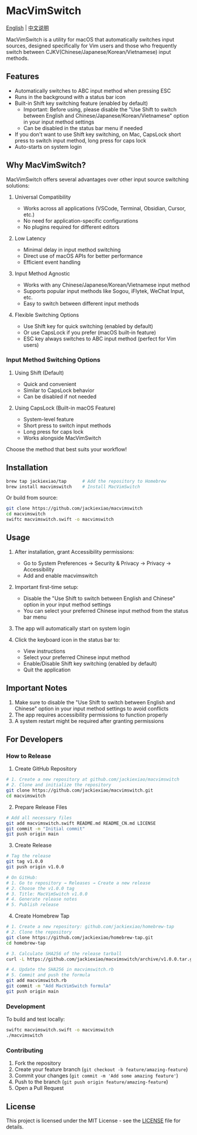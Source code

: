# MacVimSwitch

[English](README.md) | [中文说明](README_CN.md)

MacVimSwitch is a utility for macOS that automatically switches input sources, designed specifically for Vim users and those who frequently switch between CJKV(Chinese/Japanese/Korean/Vietnamese) input methods.

## Features

- Automatically switches to ABC input method when pressing ESC
- Runs in the background with a status bar icon
- Built-in Shift key switching feature (enabled by default)
  - Important: Before using, please disable the "Use Shift to switch between English and Chinese/Japanese/Korean/Vietnamese" option in your input method settings
  - Can be disabled in the status bar menu if needed
- If you don't want to use Shift key switching, on Mac, CapsLock short press to switch input method, long press for caps lock
- Auto-starts on system login

## Why MacVimSwitch?

MacVimSwitch offers several advantages over other input source switching solutions:

1. Universal Compatibility
   - Works across all applications (VSCode, Terminal, Obsidian, Cursor, etc.)
   - No need for application-specific configurations
   - No plugins required for different editors

2. Low Latency
   - Minimal delay in input method switching
   - Direct use of macOS APIs for better performance
   - Efficient event handling

3. Input Method Agnostic
   - Works with any Chinese/Japanese/Korean/Vietnamese input method
   - Supports popular input methods like Sogou, iFlytek, WeChat Input, etc.
   - Easy to switch between different input methods

4. Flexible Switching Options
   - Use Shift key for quick switching (enabled by default)
   - Or use CapsLock if you prefer (macOS built-in feature)
   - ESC key always switches to ABC input method (perfect for Vim users)

### Input Method Switching Options

1. Using Shift (Default)
   - Quick and convenient
   - Similar to CapsLock behavior
   - Can be disabled if not needed

2. Using CapsLock (Built-in macOS Feature)
   - System-level feature
   - Short press to switch input methods
   - Long press for caps lock
   - Works alongside MacVimSwitch

Choose the method that best suits your workflow!

## Installation

```bash
brew tap jackiexiao/tap      # Add the repository to Homebrew
brew install macvimswitch    # Install MacVimSwitch
```

Or build from source:
```bash
git clone https://github.com/jackiexiao/macvimswitch
cd macvimswitch
swiftc macvimswitch.swift -o macvimswitch
```

## Usage

1. After installation, grant Accessibility permissions:
   - Go to System Preferences → Security & Privacy → Privacy → Accessibility
   - Add and enable macvimswitch

2. Important first-time setup:
   - Disable the "Use Shift to switch between English and Chinese" option in your input method settings
   - You can select your preferred Chinese input method from the status bar menu

3. The app will automatically start on system login
4. Click the keyboard icon in the status bar to:
   - View instructions
   - Select your preferred Chinese input method
   - Enable/Disable Shift key switching (enabled by default)
   - Quit the application

## Important Notes

1. Make sure to disable the "Use Shift to switch between English and Chinese" option in your input method settings to avoid conflicts
2. The app requires accessibility permissions to function properly
3. A system restart might be required after granting permissions

## For Developers

### How to Release

1. Create GitHub Repository
```bash
# 1. Create a new repository at github.com/jackiexiao/macvimswitch
# 2. Clone and initialize the repository
git clone https://github.com/jackiexiao/macvimswitch.git
cd macvimswitch
```

2. Prepare Release Files
```bash
# Add all necessary files
git add macvimswitch.swift README.md README_CN.md LICENSE
git commit -m "Initial commit"
git push origin main
```

3. Create Release
```bash
# Tag the release
git tag v1.0.0
git push origin v1.0.0

# On GitHub:
# 1. Go to repository → Releases → Create a new release
# 2. Choose the v1.0.0 tag
# 3. Title: MacVimSwitch v1.0.0
# 4. Generate release notes
# 5. Publish release
```

4. Create Homebrew Tap
```bash
# 1. Create a new repository: github.com/jackiexiao/homebrew-tap
# 2. Clone the repository
git clone https://github.com/jackiexiao/homebrew-tap.git
cd homebrew-tap

# 3. Calculate SHA256 of the release tarball
curl -L https://github.com/jackiexiao/macvimswitch/archive/v1.0.0.tar.gz | shasum -a 256

# 4. Update the SHA256 in macvimswitch.rb
# 5. Commit and push the formula
git add macvimswitch.rb
git commit -m "Add MacVimSwitch formula"
git push origin main
```

### Development

To build and test locally:
```bash
swiftc macvimswitch.swift -o macvimswitch
./macvimswitch
```

### Contributing

1. Fork the repository
2. Create your feature branch (`git checkout -b feature/amazing-feature`)
3. Commit your changes (`git commit -m 'Add some amazing feature'`)
4. Push to the branch (`git push origin feature/amazing-feature`)
5. Open a Pull Request

## License

This project is licensed under the MIT License - see the [LICENSE](LICENSE) file for details.
